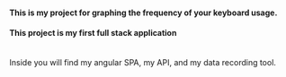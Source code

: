 #### This is my project for graphing the frequency of your keyboard usage.
#### This project is my first full stack application
<br>
Inside you will find my angular SPA, my API, and my data recording tool.
